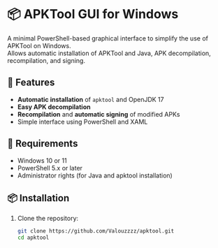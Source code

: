 # 📦 APKTool GUI for Windows

A minimal PowerShell-based graphical interface to simplify the use of APKTool on Windows.  
Allows automatic installation of APKTool and Java, APK decompilation, recompilation, and signing.

## 🚀 Features

- **Automatic installation** of `apktool` and OpenJDK 17
- **Easy APK decompilation**
- **Recompilation** and **automatic signing** of modified APKs
- Simple interface using PowerShell and XAML

## 📁 Requirements

- Windows 10 or 11
- PowerShell 5.x or later
- Administrator rights (for Java and apktool installation)

## 📦 Installation

1. Clone the repository:
   ```bash
   git clone https://github.com/Valouzzzz/apktool.git
   cd apktool
   ```
